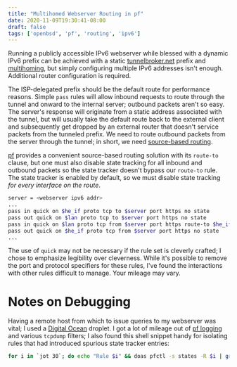 ```yaml
---
title: "Multihomed Webserver Routing in pf"
date: 2020-11-09T19:30:41-08:00
draft: false
tags: ['openbsd', 'pf', 'routing', 'ipv6']
---
```


Running a publicly accessible IPv6 webserver while blessed with a dynamic IPv6 prefix can be achieved with a static [tunnelbroker.net](tunnelbroker.net) prefix and [multihoming](https://en.wikipedia.org/wiki/Multihoming#Multihoming_with_multiple_addresses), but simply configuring multiple IPv6 addresses isn't enough. Additional router configuration is required.

The ISP-delegated prefix should be the default route for performance reasons. Simple `pass` rules will allow inbound requests to route through the tunnel and onward to the internal server; outbound packets aren't so easy. The server's response will originate from a static address associated with the tunnel, but will usually take the default route back to the external client and subsequently get dropped by an external router that doesn't service packets from the tunneled prefix. We need to route outbound packets from the server through the tunnel; in short, we need [source-based routing](https://en.wikipedia.org/wiki/Source_routing).

[pf](https://www.openbsd.org/faq/pf/) provides a convenient source-based routing solution with its `route-to` clause, but one must also disable state tracking for all inbound and outbound packets so the state tracker doesn't bypass our `route-to` rule. The state tracker is enabled by default, so we must disable state tracking _for every interface on the route_.

```bash
server = <webserver ipv6 addr>
...
pass in quick on $he_if proto tcp to $server port https no state
pass out quick on $lan proto tcp to $server port https no state
pass in quick on $lan proto tcp from $server port https route-to $he_if no state
pass out quick on $he_if proto tcp from $server port https no state
...
```

The use of `quick` may not be necessary if the rule set is cleverly crafted; I chose to emphasize legibility over cleverness. While it's possible to remove the port and protocol specifiers for these rules, I've found the interactions with other rules difficult to manage. Your mileage may vary.

# Notes on Debugging

Having a remote host from which to issue queries to my webserver was vital; I used a [Digital Ocean](https://www.digitalocean.com/) droplet. I got a lot of mileage out of [pf logging](https://www.openbsd.org/faq/pf/logging.html) and various `tcpdump` filters; I also found this shell snippet handy for isolating rules that had introduced spurious state tracker entries:

```bash
for i in `jot 30`; do echo "Rule $i" && doas pfctl -s states -R $i | grep <server ip>; done
```
